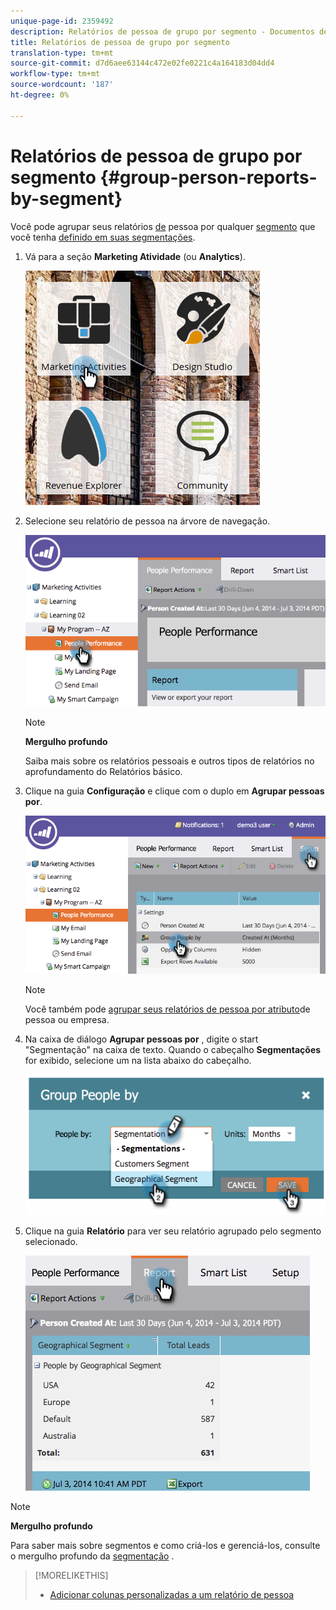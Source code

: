 ```yaml
---
unique-page-id: 2359492
description: Relatórios de pessoa de grupo por segmento - Documentos de marketing - Documentação do produto
title: Relatórios de pessoa de grupo por segmento
translation-type: tm+mt
source-git-commit: d7d6aee63144c472e02fe0221c4a164183d04dd4
workflow-type: tm+mt
source-wordcount: '187'
ht-degree: 0%

---
```



# Relatórios de pessoa de grupo por segmento {#group-person-reports-by-segment}

Você pode agrupar seus relatórios [de](http://docs.marketo.com/display/docs/basic+reporting) pessoa por qualquer [segmento](http://docs.marketo.com/display/docs/basic+reporting) que você tenha [definido em suas segmentações](create-a-segmentation.md).

1. Vá para a seção **Marketing Atividade** (ou **Analytics**).

   ![](assets/image2017-3-28-8-3a43-3a9.png)

1. Selecione seu relatório de pessoa na árvore de navegação.

   ![](assets/image2017-3-28-9-3a25-3a0.png)

   >[!NOTE]
   >
   >**Mergulho profundo**
   >
   >
   >Saiba mais sobre os relatórios pessoais e outros tipos de relatórios no aprofundamento do Relatórios [](http://docs.marketo.com/display/docs/basic+reporting) básico.

1. Clique na guia **Configuração** e clique com o duplo em **Agrupar pessoas por**.

   ![](assets/image2017-3-28-9-3a25-3a22.png)

   >[!NOTE]
   >
   >Você também pode [agrupar seus relatórios de pessoa por atributo](http://docs.marketo.com/display/DOCS/Group+Person+Reports+by+Attribute)de pessoa ou empresa.

1. Na caixa de diálogo **Agrupar pessoas por** , digite o start &quot;Segmentação&quot; na caixa de texto. Quando o cabeçalho **Segmentações** for exibido, selecione um na lista abaixo do cabeçalho.

   ![](assets/image2017-3-28-9-3a25-3a55.png)

1. Clique na guia **Relatório** para ver seu relatório agrupado pelo segmento selecionado.

   ![](assets/image2017-3-28-9-3a26-3a13.png)

>[!NOTE]
>
>**Mergulho profundo**
>
>Para saber mais sobre segmentos e como criá-los e gerenciá-los, consulte o mergulho profundo da [segmentação](http://docs.marketo.com/display/docs/segmentation+and+snippets) .

>[!MORELIKETHIS]
>
>* [Adicionar colunas personalizadas a um relatório de pessoa](../../../../product-docs/reporting/basic-reporting/editing-reports/add-custom-columns-to-a-person-report.md)

>



